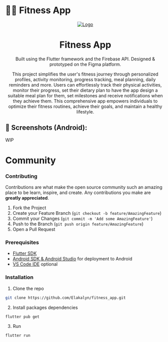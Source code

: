 
# 🏋️‍♀️ Fitness App

<p align="center">
  <a href="https://github.com/Elakalyn/compass_media_App">
    <img src="https://github.com/Elakalyn/fitness_app/assets/115952480/291d87b2-1e6f-4a2a-a434-512f88b43b26" alt="Logo">

  </a>

  <h1 align="center">Fitness App</h1>
  
  <p align="center">Built using the Flutter framework and the Firebase API. Designed & prototyped on the Figma platform.</p>

</p>

<p align="center">This project simplifies the user's fitness journey through personalized profiles, activity monitoring, progress tracking, meal planning, daily reminders and more. Users can effortlessly track their physical activities, monitor their progress, set their dietary plan to have the app design a suitable meal plan for them, set milestones and receive notifications when they achieve them. This comprehensive app empowers individuals to optimize their fitness routines, achieve their goals, and maintain a healthy lifestyle.</p>


## 📱 Screenshots (Android):

WIP

# Community

### Contributing

Contributions are what make the open source community such an amazing place to be learn, inspire, and create. Any contributions you make are **greatly appreciated**.

1. Fork the Project
2. Create your Feature Branch (`git checkout -b feature/AmazingFeature`)
3. Commit your Changes (`git commit -m 'Add some AmazingFeature'`)
4. Push to the Branch (`git push origin feature/AmazingFeature`)
5. Open a Pull Request

### Prerequisites

- [Flutter SDK](https://flutter.dev)
- [Android SDK & Android Studio](https://developer.android.com/studio) for deployment to Android
- [VS Code IDE](https://code.visualstudio.com/) optional


### Installation

1. Clone the repo

```sh
git clone https://github.com/Elakalyn/fitness_app.git
```

2. Install packages dependencies

```
flutter pub get
```

3. Run

```
flutter run
```
